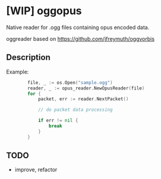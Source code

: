 # [WIP] oggopus

Native reader for .ogg files containing opus encoded data.

oggreader based on https://github.com/jfreymuth/oggvorbis

## Description

Example:
```go
        file, _ := os.Open("sample.ogg")
        reader, _ := opus_reader.NewOpusReader(file)
        for {
            packet, err := reader.NextPacket()

            // do packet data processing

            if err != nil {
                break
            }
        }       
```

## TODO
- improve, refactor
